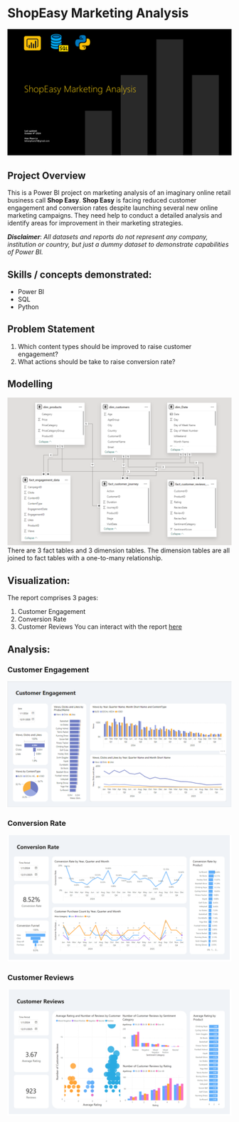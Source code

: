 # ShopEasy Marketing Analysis

![](images/intro_image.png)

## Project Overview
This is a Power BI project on marketing analysis of an imaginary online retail business call **Shop Easy**.
**Shop Easy** is facing reduced customer engagement and conversion rates despite launching several new online marketing campaigns. They need help to conduct a detailed analysis and identify areas for improvement in their marketing strategies.

**_Disclaimer_**: _All datasets and reports do not represent any company, institution or country, but just a dummy dataset to demonstrate capabilities of Power BI._

## Skills / concepts demonstrated:
- Power BI
- SQL
- Python

## Problem Statement
1. Which content types should be improved to raise customer engagement?
2. What actions should be take to raise conversion rate?

## Modelling
![](images/data_model.png)
There are 3 fact tables and 3 dimension tables. The dimension tables are all joined to fact tables with a one-to-many relationship.

## Visualization:
The report comprises 3 pages:
1. Customer Engagement
2. Conversion Rate
3. Customer Reviews
You can interact with the report [here](https://app.powerbi.com/view?r=eyJrIjoiZmQ2NDc4MjMtMzkyOC00OWIzLTlkYjQtZDI2OTJkOTNkZTkwIiwidCI6IjQ0ZGMyOGI5LTI1NzAtNDcxMi1iNzRmLWI4ZGM3MTBkZjRmNCIsImMiOjEwfQ%3D%3D)

## Analysis:

### Customer Engagement
![](images/customer_engagement_report_page.png)

### Conversion Rate
![](images/conversion_rate_report_page.png)

### Customer Reviews
![](images/customer_reviews_report_page.png)
